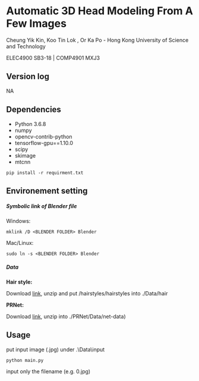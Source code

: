 # Automatic 3D Head Modeling From A Few Images

Cheung Yik Kin, Koo Tin Lok , Or Ka Po - Hong Kong University of Science and Technology

ELEC4900 SB3-18 | COMP4901 MXJ3

## Version log
NA

## Dependencies

* Python 3.6.8
* numpy
* opencv-contrib-python
* tensorflow-gpu==1.10.0
* scipy
* skimage
* mtcnn

```
pip install -r requirment.txt
```

## Environement setting

##### Symbolic link of Blender file

Windows: 
```
mklink /D <BLENDER FOLDER> Blender
```
Mac/Linux:
``` 
sudo ln -s <BLENDER FOLDER> Blender
```

##### Data

**Hair style:** 

Download [link](http://www-scf.usc.edu/~liwenhu/SHM/database.html), unzip and put /hairstyles/hairstyles into ./Data/hair

**PRNet:**

Download [link](https://drive.google.com/file/d/1UoE-XuW1SDLUjZmJPkIZ1MLxvQFgmTFH/view?usp=sharing), unzip into ./PRNet/Data/net-data)

## Usage

put input image (.jpg) under .\Data\input

```
python main.py
```
input only the filename (e.g. 0.jpg)
